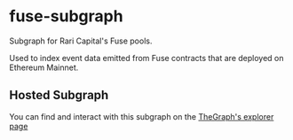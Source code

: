 # fuse-subgraph

Subgraph for Rari Capital's Fuse pools.

Used to index event data emitted from Fuse contracts that are deployed on Ethereum Mainnet.

## Hosted Subgraph

You can find and interact with this subgraph on the [TheGraph's explorer page](https://thegraph.com/explorer/subgraph/platocrat/fuse-subgraph?selected=logs)
